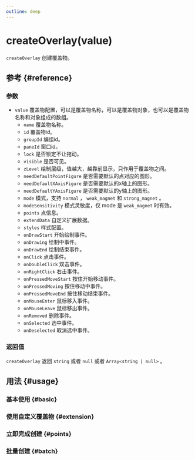 ```yaml
---
outline: deep
---
```


# createOverlay(value)
`createOverlay` 创建覆盖物。

## 参考 {#reference}
<!--@include: @/@views/api/references/instance/createOverlay.md-->

### 参数
- `value` 覆盖物配置，可以是覆盖物名称，可以是覆盖物对象，也可以是覆盖物名称和对象组成的数组。
  - `name` 覆盖物名称。
  - `id` 覆盖物id。
  - `groupId` 编组id。
  - `paneId` 窗口id。
  - `lock` 是否锁定不让拖动。
  - `visible` 是否可见。
  - `zLevel` 绘制层级，值越大，越靠前显示，只作用于覆盖物之间。
  - `needDefaultPointFigure` 是否需要默认的点对应的图形。
  - `needDefaultXAxisFigure` 是否需要默认的x轴上的图形。
  - `needDefaultYAxisFigure` 是否需要默认的y轴上的图形。
  - `mode` 模式，支持 `normal` ， `weak_magnet` 和 `strong_magnet` 。
  - `modeSensitivity` 模式灵敏度，仅 mode 是 `weak_magnet` 时有效。
  - `points` 点信息。
  - `extendData` 自定义扩展数据。
  - `styles` 样式配置。
  - `onDrawStart` 开始绘制事件。
  - `onDrawing` 绘制中事件。
  - `onDrawEnd` 绘制结束事件。
  - `onClick` 点击事件。
  - `onDoubleClick` 双击事件。
  - `onRightClick` 右击事件。
  - `onPressedMoveStart` 按住开始移动事件。
  - `onPressedMoving` 按住移动中事件。
  - `onPressedMoveEnd` 按住移动结束事件。
  - `onMouseEnter` 鼠标移入事件。
  - `onMouseLeave` 鼠标移出事件。
  - `onRemoved` 删除事件。
  - `onSelected` 选中事件。
  - `onDeselected` 取消选中事件。

### 返回值
`createOverlay` 返回 `string` 或者 `null` 或者 `Array<string | null>` 。

## 用法 {#usage}
<script setup>
import CreateOverlayBasic from '../../../@views/api/samples/createOverlay-basic/index.vue'
import CreateOverlayExtension from '../../../@views/api/samples/custom-figure-custom-overlay/index.vue'
import CreateOverlayPoints from '../../../@views/api/samples/createOverlay-points/index.vue'
import CreateOverlayBatch from '../../../@views/api/samples/createOverlay-batch/index.vue'
</script>

### 基本使用 {#basic}
<CreateOverlayBasic/>

### 使用自定义覆盖物 {#extension}
<CreateOverlayExtension/>

### 立即完成创建 {#points}
<CreateOverlayPoints/>

### 批量创建 {#batch}
<CreateOverlayBatch/>
